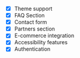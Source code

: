 - [x] Theme support
- [x] FAQ Section
- [x] Contact form
- [x] Partners section
- [x] E-commerce integration
- [x] Accessibility features
- [x] Authentication
